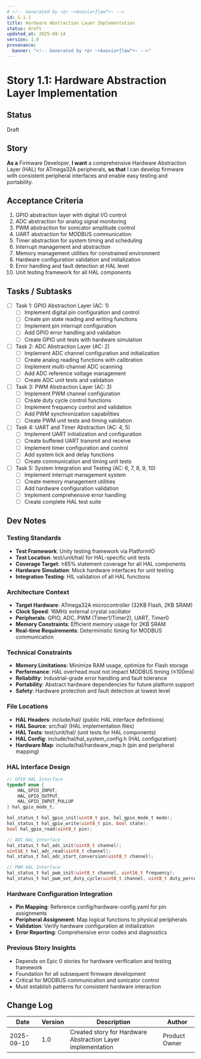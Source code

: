 ```yaml
---
# <!-- Generated by •∆• ~•Axovia•ƒløw™•~ -->
id: S-1.1
title: Hardware Abstraction Layer Implementation
status: draft
updated_at: 2025-09-14
version: 1.0
provenance:
  banner: "<!-- Generated by •∆• ~•Axovia•ƒløw™•~ -->"
---
```

# Story 1.1: Hardware Abstraction Layer Implementation

## Status
Draft

## Story
**As a** Firmware Developer,
**I want** a comprehensive Hardware Abstraction Layer (HAL) for ATmega32A peripherals,
**so that** I can develop firmware with consistent peripheral interfaces and enable easy testing and portability.

## Acceptance Criteria

1. GPIO abstraction layer with digital I/O control
2. ADC abstraction for analog signal monitoring
3. PWM abstraction for sonicator amplitude control
4. UART abstraction for MODBUS communication
5. Timer abstraction for system timing and scheduling
6. Interrupt management and abstraction
7. Memory management utilities for constrained environment
8. Hardware configuration validation and initialization
9. Error handling and fault detection at HAL level
10. Unit testing framework for all HAL components

## Tasks / Subtasks

- [ ] Task 1: GPIO Abstraction Layer (AC: 1)
  - [ ] Implement digital pin configuration and control
  - [ ] Create pin state reading and writing functions
  - [ ] Implement pin interrupt configuration
  - [ ] Add GPIO error handling and validation
  - [ ] Create GPIO unit tests with hardware simulation

- [ ] Task 2: ADC Abstraction Layer (AC: 2)
  - [ ] Implement ADC channel configuration and initialization
  - [ ] Create analog reading functions with calibration
  - [ ] Implement multi-channel ADC scanning
  - [ ] Add ADC reference voltage management
  - [ ] Create ADC unit tests and validation

- [ ] Task 3: PWM Abstraction Layer (AC: 3)
  - [ ] Implement PWM channel configuration
  - [ ] Create duty cycle control functions
  - [ ] Implement frequency control and validation
  - [ ] Add PWM synchronization capabilities
  - [ ] Create PWM unit tests and timing validation

- [ ] Task 4: UART and Timer Abstraction (AC: 4, 5)
  - [ ] Implement UART initialization and configuration
  - [ ] Create buffered UART transmit and receive
  - [ ] Implement timer configuration and control
  - [ ] Add system tick and delay functions
  - [ ] Create communication and timing unit tests

- [ ] Task 5: System Integration and Testing (AC: 6, 7, 8, 9, 10)
  - [ ] Implement interrupt management system
  - [ ] Create memory management utilities
  - [ ] Add hardware configuration validation
  - [ ] Implement comprehensive error handling
  - [ ] Create complete HAL test suite

## Dev Notes

### Testing Standards
- **Test Framework**: Unity testing framework via PlatformIO
- **Test Location**: test/unit/hal/ for HAL-specific unit tests
- **Coverage Target**: ≥85% statement coverage for all HAL components
- **Hardware Simulation**: Mock hardware interfaces for unit testing
- **Integration Testing**: HIL validation of all HAL functions

### Architecture Context
- **Target Hardware**: ATmega32A microcontroller (32KB Flash, 2KB SRAM)
- **Clock Speed**: 16MHz external crystal oscillator
- **Peripherals**: GPIO, ADC, PWM (Timer1/Timer2), UART, Timer0
- **Memory Constraints**: Efficient memory usage for 2KB SRAM
- **Real-time Requirements**: Deterministic timing for MODBUS communication

### Technical Constraints
- **Memory Limitations**: Minimize RAM usage, optimize for Flash storage
- **Performance**: HAL overhead must not impact MODBUS timing (≤100ms)
- **Reliability**: Industrial-grade error handling and fault tolerance
- **Portability**: Abstract hardware dependencies for future platform support
- **Safety**: Hardware protection and fault detection at lowest level

### File Locations
- **HAL Headers**: include/hal/ (public HAL interface definitions)
- **HAL Source**: src/hal/ (HAL implementation files)
- **HAL Tests**: test/unit/hal/ (unit tests for HAL components)
- **HAL Config**: include/hal/hal_system_config.h (HAL configuration)
- **Hardware Map**: include/hal/hardware_map.h (pin and peripheral mapping)

### HAL Interface Design
```c
// GPIO HAL Interface
typedef enum {
    HAL_GPIO_INPUT,
    HAL_GPIO_OUTPUT,
    HAL_GPIO_INPUT_PULLUP
} hal_gpio_mode_t;

hal_status_t hal_gpio_init(uint8_t pin, hal_gpio_mode_t mode);
hal_status_t hal_gpio_write(uint8_t pin, bool state);
bool hal_gpio_read(uint8_t pin);

// ADC HAL Interface
hal_status_t hal_adc_init(uint8_t channel);
uint16_t hal_adc_read(uint8_t channel);
hal_status_t hal_adc_start_conversion(uint8_t channel);

// PWM HAL Interface
hal_status_t hal_pwm_init(uint8_t channel, uint16_t frequency);
hal_status_t hal_pwm_set_duty_cycle(uint8_t channel, uint8_t duty_percent);
```

### Hardware Configuration Integration

- **Pin Mapping**: Reference config/hardware-config.yaml for pin assignments
- **Peripheral Assignment**: Map logical functions to physical peripherals
- **Validation**: Verify hardware configuration at initialization
- **Error Reporting**: Comprehensive error codes and diagnostics

### Previous Story Insights

- Depends on Epic 0 stories for hardware verification and testing framework
- Foundation for all subsequent firmware development
- Critical for MODBUS communication and sonicator control
- Must establish patterns for consistent hardware interaction

## Change Log

| Date | Version | Description | Author |
|------|---------|-------------|--------|
| 2025-09-10 | 1.0 | Created story for Hardware Abstraction Layer implementation | Product Owner |
